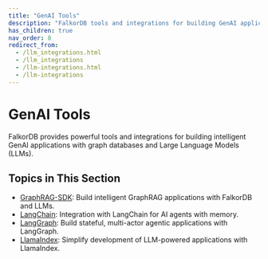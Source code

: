 ```yaml
---
title: "GenAI Tools"
description: "FalkorDB tools and integrations for building GenAI applications"
has_children: true
nav_order: 8
redirect_from:
  - /llm_integrations.html
  - /llm_integrations
  - /llm-integrations.html
  - /llm-integrations
---
```


# GenAI Tools

FalkorDB provides powerful tools and integrations for building intelligent GenAI applications with graph databases and Large Language Models (LLMs).

## Topics in This Section

- [GraphRAG-SDK](./graphrag-sdk.md): Build intelligent GraphRAG applications with FalkorDB and LLMs.
- [LangChain](./langchain.md): Integration with LangChain for AI agents with memory.
- [LangGraph](./langgraph.md): Build stateful, multi-actor agentic applications with LangGraph.
- [LlamaIndex](./llamaindex.md): Simplify development of LLM-powered applications with LlamaIndex.
